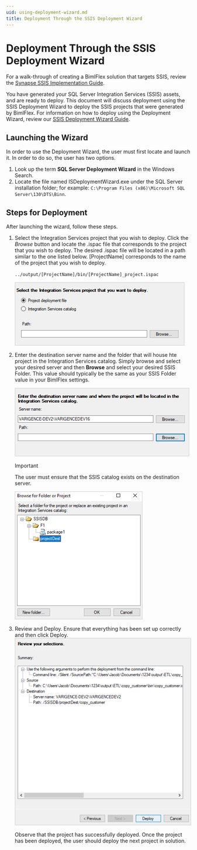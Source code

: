 ```yaml
---
uid: using-deployment-wizard.md
title: Deployment Through the SSIS Deployment Wizard
---
```


# Deployment Through the SSIS Deployment Wizard

For a walk-through of creating a BimlFlex solution that targets SSIS, review the [Synapse SSIS Implementation Guide](../implementation-guides/synapse-implementation-introduction.md).

You have generated your SQL Server Integration Services (SSIS) assets, and are ready to deploy. This document will discuss deployment using the SSIS Deployment Wizard to deploy the SSIS projects that were generated by BimlFlex. For information on how to deploy using the Deployment Wizard, review our [SSIS Deployment Wizard Guide](using-deployment-wizard.md).

## Launching the Wizard

In order to use the Deployment Wizard, the user must first locate and launch it. In order to do so, the user has two options.

1. Look up the term **SQL Server Deployment Wizard** in the Windows Search.
1. Locate the file named ISDeploymentWizard.exe under the SQL Server installation folder; for example: `C:\Program Files (x86)\Microsoft SQL Server\130\DTS\Binn`.

## Steps for Deployment

After launching the wizard, follow these steps.

1. Select the Integration Services project that you wish to deploy. Click the *Browse* button and locate the .ispac file that corresponds to the project that you wish to deploy. The desired .ispac file will be located in a path similar to the one listed below. [ProjectName] corresponds to the name of the project that you wish to deploy.

    `../output/[ProjectName]/bin/[ProjectName]_project.ispac`

    <img 
    src="images/locateprojectinwizard.png" 
    class="border-image" 
    style="border: 1px solid #CCC;" 
    title="Apply Data Type Mappings Dialog Box" />

1. Enter the destination server name and the folder that will house hte project in the Integration Services catalog. Simply browse and select your desired server and then **Browse** and select your desired SSIS Folder. This value should typically be the same as your SSIS Folder value in your BimlFlex settings.
 
    <img 
    src="images/wizarddestination.png" 
    class="border-image" 
    style="border: 1px solid #CCC;" 
    title="Apply Data Type Mappings Dialog Box" />
    
    >[!IMPORTANT]
    > The user must ensure that the SSIS catalog exists on the destination server.
    
    <img 
    src="images/folderbrowse.png" 
    class="border-image" 
    style="border: 1px solid #CCC;" 
    title="Apply Data Type Mappings Dialog Box" />

1. Review and Deploy. Ensure that everything has been set up correctly and then click Deploy.
<img 
    src="images/reviewanddeploy.png" 
    class="border-image" 
    style="border: 1px solid #CCC;" 
    title="Apply Data Type Mappings Dialog Box" />

    Observe that the project has successfully deployed. Once the project has been deployed, the user should deploy the next project in solution. 